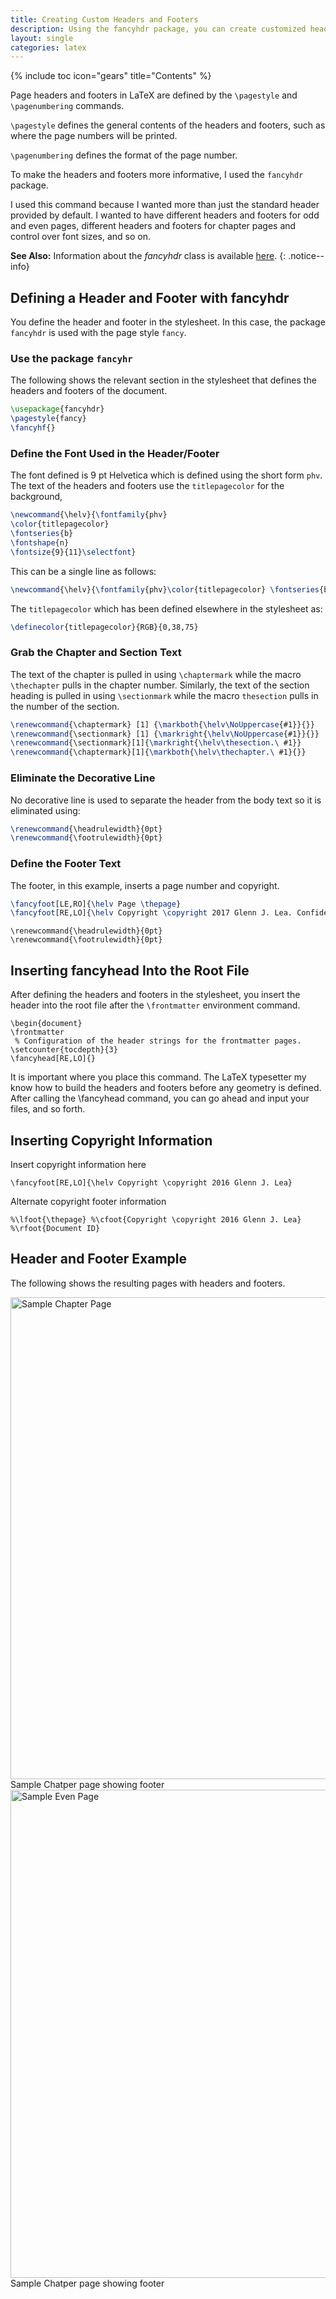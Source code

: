 ```yaml
---
title: Creating Custom Headers and Footers
description: Using the fancyhdr package, you can create customized headers and footers.
layout: single
categories: latex
---
```

{% include toc icon="gears" title="Contents" %}

Page headers and footers in LaTeX are defined by the `\pagestyle` and `\pagenumbering` commands.

`\pagestyle` defines the general contents of the headers and footers, such as where the page numbers will be printed.

`\pagenumbering` defines the format of the page number.  

To make the headers and footers more informative, I used the `fancyhdr` package.

I used this command because I wanted more than just the standard header provided by default. I wanted to have different headers and footers for odd and even pages, different headers and footers for chapter pages and control over font sizes, and so on.

**See Also:** Information about the _fancyhdr_ class is available <a href="http://www.ctex.org/documents/packages/layout/fancyhdr.pdf">here</a>.
{: .notice--info}

## Defining a Header and Footer with fancyhdr

You define the header and footer in the stylesheet. In this case, the package `fancyhdr` is used with the page style `fancy`.  

### Use the package `fancyhr`
The following shows the relevant section in the stylesheet that defines the headers and footers of the document.

```latex
\usepackage{fancyhdr}
\pagestyle{fancy}
\fancyhf{}
```
### Define the Font Used in the Header/Footer

The font defined is 9 pt Helvetica which is defined using the short form `phv`. The text of the headers and footers use the `titlepagecolor` for the background,

```latex
\newcommand{\helv}{\fontfamily{phv}
\color{titlepagecolor}
\fontseries{b}
\fontshape{n}
\fontsize{9}{11}\selectfont}
```

This can be a single line as follows:

```latex
\newcommand{\helv}{\fontfamily{phv}\color{titlepagecolor} \fontseries{b} \fontshape{n}\fontsize{9}{11}\selectfont}
```

The `titlepagecolor` which has been defined elsewhere in the stylesheet as:

```latex
\definecolor{titlepagecolor}{RGB}{0,38,75}
```

### Grab the Chapter and Section Text

The text of the chapter is pulled in using `\chaptermark` while the macro `\thechapter` pulls in the chapter number. Similarly, the text of the section heading is pulled in using `\sectionmark` while the macro `thesection` pulls in the number of the section.

```latex
\renewcommand{\chaptermark} [1] {\markboth{\helv\NoUppercase{#1}}{}}
\renewcommand{\sectionmark} [1] {\markright{\helv\NoUppercase{#1}}{}}
\renewcommand{\sectionmark}[1]{\markright{\helv\thesection.\ #1}}
\renewcommand{\chaptermark}[1]{\markboth{\helv\thechapter.\ #1}{}}
```

### Eliminate the Decorative Line

No decorative line is used to separate the header from the body text so it is eliminated using:

```latex
\renewcommand{\headrulewidth}{0pt}
\renewcommand{\footrulewidth}{0pt}
```

### Define the Footer Text

The footer, in this example, inserts a page number and copyright.

```latex
\fancyfoot[LE,RO]{\helv Page \thepage}
\fancyfoot[RE,LO]{\helv Copyright \copyright 2017 Glenn J. Lea. Confidential}
```











    \renewcommand{\headrulewidth}{0pt}
    \renewcommand{\footrulewidth}{0pt}

## Inserting fancyhead Into the Root File

After defining the headers and footers in the stylesheet, you insert the header into the root file after the `\frontmatter` environment command.

    \begin{document}
    \frontmatter
     % Configuration of the header strings for the frontmatter pages.
    \setcounter{tocdepth}{3}
    \fancyhead[RE,LO]{}

It is important where you place this command. The LaTeX typesetter my know how to build the headers and footers before any geometry is defined. After calling the \fancyhead command, you can go ahead and input your files, and so forth.

## Inserting Copyright Information

Insert copyright information here

    \fancyfoot[RE,LO]{\helv Copyright \copyright 2016 Glenn J. Lea}


Alternate copyright footer information

    %\lfoot{\thepage} %\cfoot{Copyright \copyright 2016 Glenn J. Lea}
    %\rfoot{Document ID}

## Header and Footer Example

The following shows the resulting pages with headers and footers.

<img src="/assets/images/latex/header-footer-pg01.jpg" alt="Sample Chapter Page" style="width:556px;height:771px;">
<figcaption>Sample Chatper page showing footer</figcaption>

<img src="/assets/images/latex/header-footer-pg02.jpg" alt="Sample Even Page" style="width:557px;height:781px;">
<figcaption>Sample Chatper page showing footer</figcaption>   
